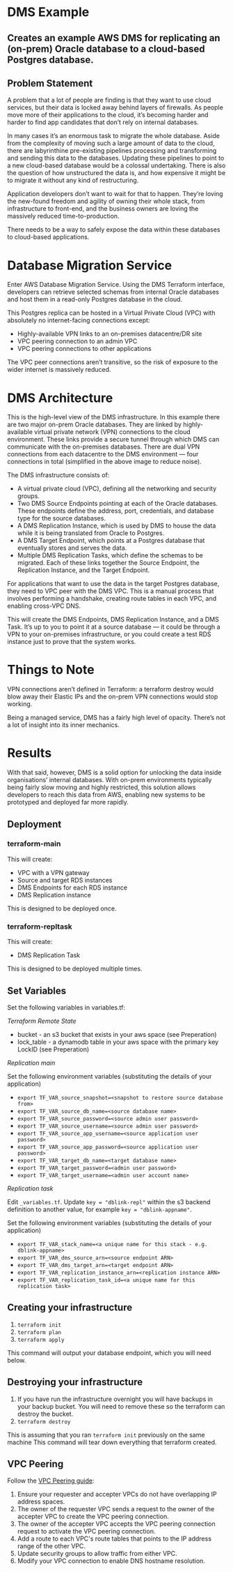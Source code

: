 # DMS Example

## Creates an example AWS DMS for replicating an (on-prem) Oracle database to a cloud-based Postgres database.

## Problem Statement

A problem that a lot of people are finding is that they want to use cloud services, but their data is locked away behind layers of firewalls. As people move more of their applications to the cloud, it’s becoming harder and harder to find app candidates that don’t rely on internal databases.

In many cases it’s an enormous task to migrate the whole database. Aside from the complexity of moving such a large amount of data to the cloud, there are labyrinthine pre-existing pipelines processing and transforming and sending this data to the databases. Updating these pipelines to point to a new cloud-based database would be a colossal undertaking. There is also the question of how unstructured the data is, and how expensive it might be to migrate it without any kind of restructuring.

Application developers don’t want to wait for that to happen. They’re loving the new-found freedom and agility of owning their whole stack, from infrastructure to front-end, and the business owners are loving the massively reduced time-to-production.

There needs to be a way to safely expose the data within these databases to cloud-based applications.

# Database Migration Service

Enter AWS Database Migration Service. Using the DMS Terraform interface, developers can retrieve selected schemas from internal Oracle databases and host them in a read-only Postgres database in the cloud.

This Postgres replica can be hosted in a Virtual Private Cloud (VPC) with absolutely no internet-facing connections except:

 * Highly-available VPN links to an on-premises datacentre/DR site
 * VPC peering connection to an admin VPC
 * VPC peering connections to other applications

The VPC peer connections aren’t transitive, so the risk of exposure to the wider internet is massively reduced.

# DMS Architecture

This is the high-level view of the DMS infrastructure. In this example there are two major on-prem Oracle databases. They are linked by highly-available virtual private network (VPN) connections to the cloud environment. These links provide a secure tunnel through which DMS can communicate with the on-premises databases. There are dual VPN connections from each datacentre to the DMS environment — four connections in total (simplified in the above image to reduce noise).

The DMS infrastructure consists of:
 *  A virtual private cloud (VPC), defining all the networking and security groups.
 *  Two DMS Source Endpoints pointing at each of the Oracle databases. These endpoints define the address, port, credentials, and database type for the source databases.
 *  A DMS Replication Instance, which is used by DMS to house the data while it is being translated from Oracle to Postgres.
 *  A DMS Target Endpoint, which points at a Postgres database that eventually stores and serves the data.
 *  Multiple DMS Replication Tasks, which define the schemas to be migrated. Each of these links together the Source Endpoint, the Replication Instance, and the Target Endpoint.

For applications that want to use the data in the target Postgres database, they need to VPC peer with the DMS VPC. This is a manual process that involves performing a handshake, creating route tables in each VPC, and enabling cross-VPC DNS.

This will create the DMS Endpoints, DMS Replication Instance, and a DMS Task. It’s up to you to point it at a source database — it could be through a VPN to your on-premises infrastructure, or you could create a test RDS instance just to prove that the system works.

# Things to Note

VPN connections aren’t defined in Terraform: a terraform destroy would blow away their Elastic IPs and the on-prem VPN connections would stop working.

Being a managed service, DMS has a fairly high level of opacity. There’s not a lot of insight into its inner mechanics.

# Results

With that said, however, DMS is a solid option for unlocking the data inside organisations’ internal databases. With on-prem environments typically being fairly slow moving and highly restricted, this solution allows developers to reach this data from AWS, enabling new systems to be prototyped and deployed far more rapidly.

## Deployment

### terraform-main
This will create:

 * VPC with a VPN gateway
 * Source and target RDS instances
 * DMS Endpoints for each RDS instance
 * DMS Replication instance

This is designed to be deployed once.

### terraform-repltask
This will create:

 * DMS Replication Task

This is designed to be deployed multiple times.

## Set Variables

Set the following variables in variables.tf:

 *Terraform Remote State*
 * bucket - an s3 bucket that exists in your aws space (see Preperation)
 * lock_table - a dynamodb table in your aws space with the primary key LockID (see Preperation)
 
*Replication main*

Set the following environment variables (substituting the details of your application)

* `export TF_VAR_source_snapshot=<snapshot to restore source database from>`
* `export TF_VAR_source_db_name=<source database name>`
* `export TF_VAR_source_password=<source admin user password>`
* `export TF_VAR_source_username=<source admin user password>`
* `export TF_VAR_source_app_username=<source application user password>`
* `export TF_VAR_source_app_password=<source application user password>`
* `export TF_VAR_target_db_name=<target database name>`
* `export TF_VAR_target_password=<admin user password>`
* `export TF_VAR_target_username=<admin user account name>`

*Replication task*

Edit `_variables.tf`. Update `key = "dblink-repl"` within the s3 backend definition to another value, for example `key = "dblink-appname"`.

Set the following environment variables (substituting the details of your application)
 
 * `export TF_VAR_stack_name=<a unique name for this stack - e.g. dblink-appname>`
 * `export TF_VAR_dms_source_arn=<source endpoint ARN>`
 * `export TF_VAR_dms_target_arn=<target endpoint ARN>`
 * `export TF_VAR_replication_instance_arn=<replication instance ARN>`
 * `export TF_VAR_replication_task_id=<a unique name for this replication task>`

## Creating your infrastructure

1. `terraform init`
2. `terraform plan`
3. `terraform apply`

This command will output your database endpoint, which you will need below.

## Destroying your infrastructure

1. If you have run the infrastructure overnight you will have backups in your backup bucket. You will need to remove these so the terraform can destroy the bucket.
1. `terraform destroy`

This is assuming that you ran `terraform init` previously on the same machine
This command will tear down everything that terraform created.

## VPC Peering

Follow the [VPC Peering guide](https://docs.aws.amazon.com/AmazonVPC/latest/PeeringGuide/vpc-peering-basics.html):

1. Ensure your requester and accepter VPCs do not have overlapping IP address spaces.
1. The owner of the requester VPC sends a request to the owner of the accepter VPC to create the VPC peering connection. 
1. The owner of the accepter VPC accepts the VPC peering connection request to activate the VPC peering connection.
1. Add a route to each VPC's route tables that points to the IP address range of the other VPC.
1. Update security groups to allow traffic from either VPC.
1. Modify your VPC connection to enable DNS hostname resolution.
